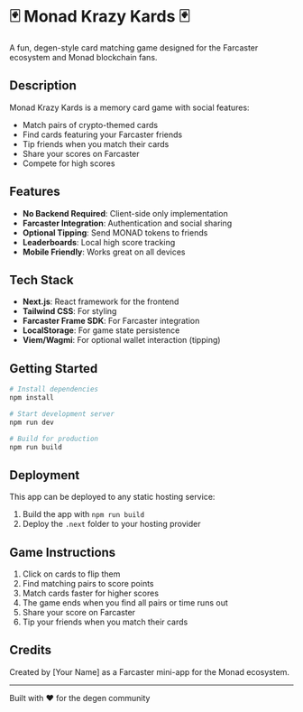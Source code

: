 # 🃏 Monad Krazy Kards 🃏

A fun, degen-style card matching game designed for the Farcaster ecosystem and Monad blockchain fans.

## Description

Monad Krazy Kards is a memory card game with social features:

- Match pairs of crypto-themed cards
- Find cards featuring your Farcaster friends
- Tip friends when you match their cards
- Share your scores on Farcaster
- Compete for high scores

## Features

- **No Backend Required**: Client-side only implementation
- **Farcaster Integration**: Authentication and social sharing
- **Optional Tipping**: Send MONAD tokens to friends
- **Leaderboards**: Local high score tracking
- **Mobile Friendly**: Works great on all devices

## Tech Stack

- **Next.js**: React framework for the frontend
- **Tailwind CSS**: For styling
- **Farcaster Frame SDK**: For Farcaster integration
- **LocalStorage**: For game state persistence
- **Viem/Wagmi**: For optional wallet interaction (tipping)

## Getting Started

```bash
# Install dependencies
npm install

# Start development server
npm run dev

# Build for production
npm run build
```

## Deployment

This app can be deployed to any static hosting service:

1. Build the app with `npm run build`
2. Deploy the `.next` folder to your hosting provider

## Game Instructions

1. Click on cards to flip them
2. Find matching pairs to score points
3. Match cards faster for higher scores
4. The game ends when you find all pairs or time runs out
5. Share your score on Farcaster
6. Tip your friends when you match their cards

## Credits

Created by [Your Name] as a Farcaster mini-app for the Monad ecosystem.

---

Built with ❤️ for the degen community
